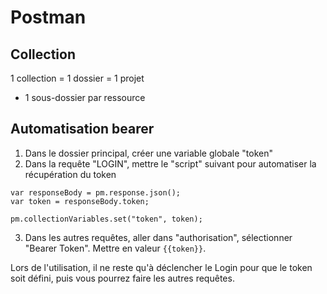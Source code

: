 # Postman

## Collection

1 collection = 1 dossier = 1 projet
+ 1 sous-dossier par ressource

## Automatisation bearer

1. Dans le dossier principal, créer une variable globale "token"
2. Dans la requête "LOGIN", mettre le "script" suivant pour automatiser la récupération du token
```
var responseBody = pm.response.json();
var token = responseBody.token;

pm.collectionVariables.set("token", token);
```
3. Dans les autres requêtes, aller dans "authorisation", sélectionner "Bearer Token". Mettre en valeur ```{{token}}```.

Lors de l'utilisation, il ne reste qu'à déclencher le Login pour que le token soit défini, puis vous pourrez faire les autres requêtes.